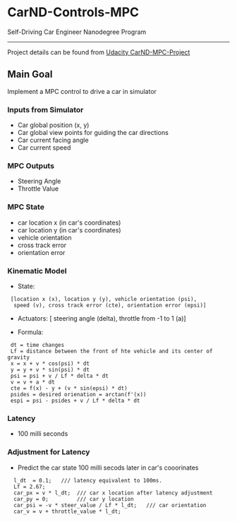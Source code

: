 # CarND-Controls-MPC
Self-Driving Car Engineer Nanodegree Program

---

Project details can be found from [Udacity CarND-MPC-Project](https://github.com/udacity/CarND-MPC-Project)

## Main Goal
Implement a MPC control to drive a car in simulator

### Inputs from Simulator
* Car global position (x, y)
* Car global view points for guiding the car directions
* Car current facing angle
* Car current speed

### MPC Outputs
* Steering Angle
* Throttle Value

### MPC State
* car location x (in car's coordinates)
* car location y (in car's coordinates)
* vehicle orientation
* cross track error 
* orientation error

### Kinematic Model
* State:
```
 [location x (x), location y (y), vehicle orientation (psi),
  speed (v), cross track error (cte), orientation error (epsi)]
```

* Actuators: [ steering angle (delta), throttle from -1 to 1 (a)]

* Formula:
```
 dt = time changes
 Lf = distance between the front of hte vehicle and its center of gravity
 x = x + v * cos(psi) * dt
 y = y + v * sin(psi) * dt
 psi = psi + v / Lf * delta * dt
 v = v + a * dt
 cte = f(x) - y + (v * sin(epsi) * dt)
 psides = desired orienation = arctan(f'(x))
 espi = psi - psides + v / Lf * delta * dt       
```

### Latency
* 100 milli seconds

### Adjustment for Latency
* Predict the car state 100 milli secods later in car's cooorinates
```
  l_dt  = 0.1;   /// latency equivalent to 100ms.
  Lf = 2.67;
  car_px = v * l_dt;  /// car x location after latency adjustment
  car_py = 0;         /// car y location
  car_psi = -v * steer_value / Lf * l_dt;   /// car orientation
  car_v = v + throttle_value * l_dt;
```          
